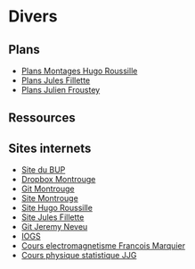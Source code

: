 <h1> Divers </h1>

<h2> Plans </h2>

- [Plans Montages Hugo Roussille](HR_montages.pdf) 
- [Plans Jules Fillette](JF.pdf) 
- [Plans Julien Froustey](JFr.pdf)

<h2> Ressources </h2>

<h2> Sites internets </h2>

- [Site du BUP](http://bupdoc.udppc.asso.fr/index.php)
- [Dropbox Montrouge](https://www.dropbox.com/sh/r5ludizflagvo9x/AACGze6owqN-NcmmYoFLIzb8a?dl=0)
- [Git Montrouge](https://montrouge-physique.github.io/)
- [Site Montrouge](http://ressources.agreg.phys.ens.fr/ressources/)
- [Site Hugo Roussille](https://arah.fr/hroussille/enseignement.html)
- [Site Jules Fillette](https://www.eleves.ens.fr/home/fillette/agregation.html)
- [Git Jeremy Neveu](https://gitlab.in2p3.fr/jeremy.neveu)
- [IOGS](http://paristech.institutoptique.fr/)
- [Cours electromagnetisme Francois Marquier](http://paristech.institutoptique.fr/site.php?id=19&fileid=13533)
- [Cours physique statistique JJG](http://paristech.institutoptique.fr/site.php?id=274&fileid=22021)


